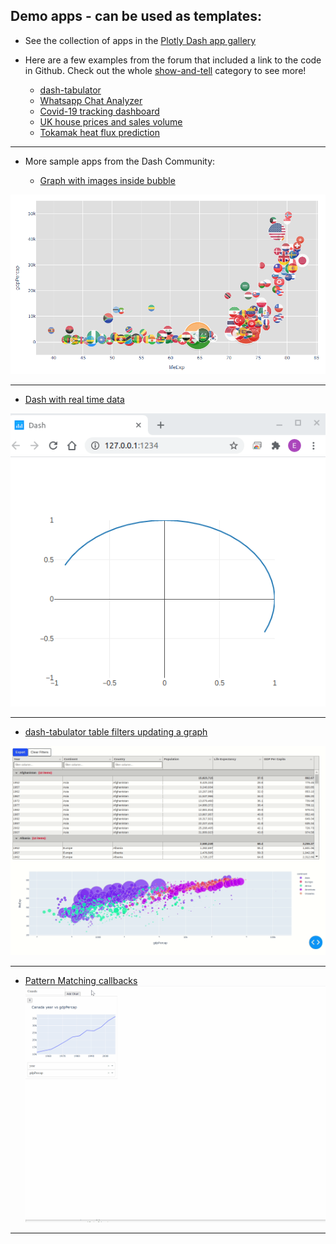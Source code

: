
## __Demo apps - can be used as templates:__

-  See the collection of apps in the [Plotly Dash app gallery](https://dash-gallery.plotly.host/Portal/)

-  Here are a few examples from the forum that included a link to the code in  Github.  Check out the whole
    [show-and-tell](https://community.plotly.com/tag/show-and-tell) category to see more!  
      - [dash-tabulator](https://community.plotly.com/t/tabulator-dash-component/42261)  
      - [Whatsapp Chat Analyzer](https://github.com/irfanchahyadi/Whatsapp-Chat-Analyzer)  
      - [Covid-19 tracking dashboard](https://community.plotly.com/t/show-tell-covid19-hot-spots-dashboard/44730)  
      - [UK house prices and sales volume](https://community.plotly.com/t/show-and-tell-uk-house-prices-and-sales-volume-visualization/45989)  
      - [Tokamak heat flux prediction](https://community.plotly.com/t/show-and-tell-dash-for-tokamak-heat-flux-prediction/45586)  
        
---
-  More sample apps from the Dash Community:  

      - [Graph with images inside bubble](https://community.plotly.com/t/put-images-inside-bubbles/41364/2)

![](./images/graph-images-in-bubbles.png)

---

- [Dash with real time data](https://stackoverflow.com/questions/63589249/plotly-dash-display-real-time-data-in-smooth-animation)

![](./images/real-time-data.gif)

---

- [dash-tabulator table filters updating a graph](https://community.plotly.com/t/tabulator-dash-component/42261/21?u=annmariew)

![](./images/tabulator.gif)

---

 - [Pattern Matching callbacks](https://community.plotly.com/t/pattern-call-backs-regarding-adding-dynamic-graphs/40724/3)
![](./images/pattern-matching.gif)

---


